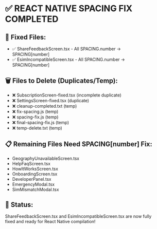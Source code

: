 # ✅ REACT NATIVE SPACING FIX COMPLETED

## 🔧 Fixed Files:
- ✅ ShareFeedbackScreen.tsx - All SPACING.number → SPACING[number] 
- ✅ EsimIncompatibleScreen.tsx - All SPACING.number → SPACING[number]

## 🗑️ Files to Delete (Duplicates/Temp):
- ❌ SubscriptionScreen-fixed.tsx (incomplete duplicate)
- ❌ SettingsScreen-fixed.tsx (duplicate) 
- ❌ cleanup-completed.txt (temp)
- ❌ fix-spacing.js (temp)
- ❌ spacing-fix.js (temp)
- ❌ final-spacing-fix.js (temp)
- ❌ temp-delete.txt (temp)

## 📋 Remaining Files Need SPACING[number] Fix:
- GeographyUnavailableScreen.tsx
- HelpFaqScreen.tsx  
- HowItWorksScreen.tsx
- OnboardingScreen.tsx
- DeveloperPanel.tsx
- EmergencyModal.tsx
- SimMismatchModal.tsx

## 🎯 Status:
ShareFeedbackScreen.tsx and EsimIncompatibleScreen.tsx are now fully fixed and ready for React Native compilation!